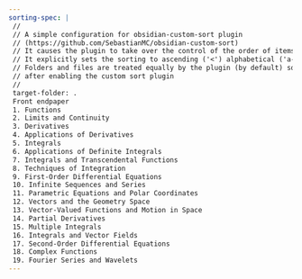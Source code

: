 ```yaml
---
sorting-spec: |
 //
 // A simple configuration for obsidian-custom-sort plugin
 // (https://github.com/SebastianMC/obsidian-custom-sort)
 // It causes the plugin to take over the control of the order of items in the root folder ('/') of the vault
 // It explicitly sets the sorting to ascending ('<') alphabetical ('a-z')
 // Folders and files are treated equally by the plugin (by default) so expect them intermixed
 // after enabling the custom sort plugin
 // 
 target-folder: .
 Front endpaper
 1. Functions
 2. Limits and Continuity
 3. Derivatives
 4. Applications of Derivatives
 5. Integrals
 6. Applications of Definite Integrals
 7. Integrals and Transcendental Functions
 8. Techniques of Integration
 9. First-Order Differential Equations
 10. Infinite Sequences and Series
 11. Parametric Equations and Polar Coordinates
 12. Vectors and the Geometry Space
 13. Vector-Valued Functions and Motion in Space
 14. Partial Derivatives
 15. Multiple Integrals
 16. Integrals and Vector Fields
 17. Second-Order Differential Equations
 18. Complex Functions
 19. Fourier Series and Wavelets
---
```


